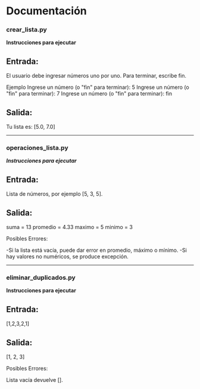 # Documentación

### crear_lista.py
**Instrucciones para ejecutar**  


## Entrada:

El usuario debe ingresar números uno por uno. Para terminar, escribe fin.

Ejemplo
Ingrese un número (o "fin" para terminar): 5
Ingrese un número (o "fin" para terminar): 7
Ingrese un número (o "fin" para terminar): fin

## Salida:
Tu lista es: [5.0, 7.0]

______________________________________________________________________________________

### operaciones_lista.py

***Instrucciones para ejecutar***


## Entrada:
Lista de números, por ejemplo [5, 3, 5].

## Salida:

suma = 13
promedio = 4.33
maximo = 5
minimo = 3


Posibles Errores:

-Si la lista está vacía, puede dar error en promedio, máximo o mínimo.
-Si hay valores no numéricos, se produce excepción.

______________________________________________________________________________________

### eliminar_duplicados.py

**Instrucciones para ejecutar**



## Entrada:

[1,2,3,2,1]

## Salida:

[1, 2, 3]


Posibles Errores:

Lista vacía devuelve [].

